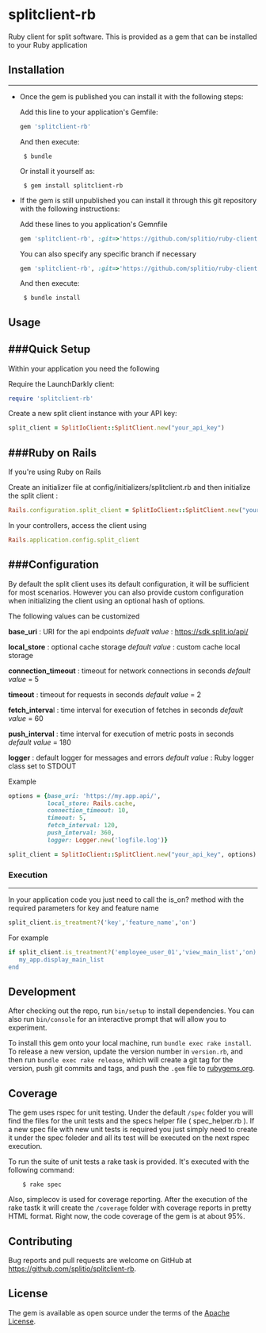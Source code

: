 # splitclient-rb

Ruby client for split software. This is provided as a gem that can be installed to your Ruby application

## Installation
----------

 - Once the gem is published you can install it with the following steps:

	Add this line to your application's Gemfile:

	```ruby
	gem 'splitclient-rb'
	```

	And then execute:

	    $ bundle

	Or install it yourself as:

	    $ gem install splitclient-rb

 - If the gem is still unpublished you can install it through this git repository with the following instructions:

	Add these lines to you application's Gemnfile
	```ruby
	gem 'splitclient-rb', :git=>'https://github.com/splitio/ruby-client.git',
	```
	You can also specify any specific branch if necessary
	```ruby
	gem 'splitclient-rb', :git=>'https://github.com/splitio/ruby-client.git', :branch=>'development'
	```
	And then execute:

	    $ bundle install

## Usage
###Quick Setup
------
Within your application you need the following

Require the LaunchDarkly client:
```ruby
require 'splitclient-rb'
```

Create a new split client instance with your API key:
```ruby
split_client = SplitIoClient::SplitClient.new("your_api_key")
```
###Ruby on Rails
----
If you're using Ruby on Rails

Create an initializer file at config/initializers/splitclient.rb and then initialize the split client :
```ruby
Rails.configuration.split_client = SplitIoClient::SplitClient.new("your_api_key")
```
In your controllers, access the client using

```ruby
Rails.application.config.split_client
```

###Configuration
---
By default the split client uses its default configuration, it will be sufficient for most scenarios. However you can also provide custom configuration when initializing the client using an optional hash of options.

The following values can be customized

**base_uri** :  URI for the api endpoints
*defualt value* :  https://sdk.split.io/api/

**local_store** : optional cache storage
*default value* : custom cache local storage

**connection_timeout** :  timeout for network connections in seconds
*default value* =   5

**timeout** : timeout for requests in seconds
*default value* = 2

**fetch_interva**l : time interval for execution of fetches in seconds
*default value* = 60

**push_interval** : time interval for execution of metric posts in seconds
*default value* = 180

**logger** : default logger for messages and errors
*default value* : Ruby logger class set to STDOUT

Example
```ruby
options = {base_uri: 'https://my.app.api/',
           local_store: Rails.cache,
           connection_timeout: 10,
           timeout: 5,
           fetch_interval: 120,
           push_interval: 360,
           logger: Logger.new('logfile.log')}

split_client = SplitIoClient::SplitClient.new("your_api_key", options)
```
### Execution
---
In your application code you just need to call the is_on? method with the required parameters for key and feature name
```ruby
split_client.is_treatment?('key','feature_name','on')
```

For example
```ruby
if split_client.is_treatment?('employee_user_01','view_main_list','on)
   my_app.display_main_list
end
```

## Development

After checking out the repo, run `bin/setup` to install dependencies. You can also run `bin/console` for an interactive prompt that will allow you to experiment.

To install this gem onto your local machine, run `bundle exec rake install`. To release a new version, update the version number in `version.rb`, and then run `bundle exec rake release`, which will create a git tag for the version, push git commits and tags, and push the `.gem` file to [rubygems.org](https://rubygems.org).

## Coverage

The gem uses rspec for unit testing. Under the default `/spec` folder you will find the files for the unit tests and the specs helper file ( spec_helper.rb ). If a new spec file with new unit tests is required you just simply need to create it under the spec foleder and all its test will be executed on the next rspec execution.

To run the suite of unit tests a rake task is provided. It's executed with the following command:

	    $ rake spec

Also, simplecov is used for coverage reporting. After the execution of the rake tastk it will create the `/coverage` folder with coverage reports in pretty HTML format.
Right now, the code coverage of the gem is at about 95%.


## Contributing

Bug reports and pull requests are welcome on GitHub at https://github.com/splitio/splitclient-rb.


## License

The gem is available as open source under the terms of the [Apache License](http://www.apache.org/licenses/).

